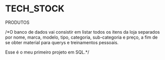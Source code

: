 # TECH_STOCK
PRODUTOS

/*O banco de dados vai consistir em listar todos os itens da loja separados por nome, marca, modelo, tipo, 
categoria, sub-categoria e preço, a fim de se obter material para querys e treinamentos pessoais.

Esse é o meu primeiro projeto em SQL.*/

